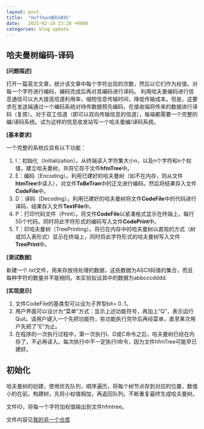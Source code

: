 ```yaml
---
layout: post
title:  "Huffman编码译码"
date:   2025-02-18 23:28 +0800
categories: blog update
---
```


## 哈夫曼树编码-译码

**[问题描述]**

打开一篇英文文章，统计该文章中每个字符出现的次数，然后以它们作为权值，对每一个字符进行编码，编码完成后再对其编码进行译码。 利用哈夫曼编码进行信息通信可以大大提高信道利用率，缩短信息传输时间，降低传输成本。但是，这要求在发送端通过一个编码系统对待传数据预先编码，在接收端将传来的数据进行译码（复原）。对于双工信道（即可以双向传输信息的信道），每端都需要一个完整的编/译码系统。试为这样的信息收发站写一个哈夫曼编/译码系统。

**[基本要求]**

一个完整的系统应具有以下功能：

1. I：初始化（Initialization）。从终端读入字符集大小n，以及n个字符和n个权值，建立哈夫曼树，并将它存于文件**hfmTree**中。
2. E：编码（Encoding）。利用已建好的哈夫曼树（如不在内存，则从文件**htmTree**中读入），对文件**ToBeTran**中的正文进行编码，然后将结果存入文件**CodeFile**中。
3. D：译码（Decoding）。利用已建好的哈夫曼树将文件**CodeFile**中的代码进行译码，结果存入文件**TextFile**中。
4. P：打印代码文件（Print）。将文件**CodeFile**以紧凑格式显示在终端上，每行50个代码。同时将此字符形式的编码写入文件**CodePrint**中。
5. T：印哈夫曼树（TreePrinting）。将已在内存中的哈夫曼树以直观的方式（树或凹入表形式）显示在终端上，同时将此字符形式的哈夫曼树写入文件**TreePrint**中。

**[测试数据]**

新建一个.txt文件，用来存放待处理的数据，这些数据为ASCII码值的集合，而且每种字符的数量并不能相同。本实验拟设其中的数据为abbcccdddd.

**[实现提示]**

1. 文件CodeFile的基类型可以设为子界型bit= 0..1。
2. 用户界面可以设计为“菜单”方式：显示上述功能符号，再加上“Q”，表示运行Quit。请用户键入一个先把功能符，些功能执行完毕后再经菜单，直至某次用户先把了“E”为止。
3. 在程序的一次执行过程中，第一次执行I、D或C命令之后，哈夫曼树已经在内存了，不必再读入。每次执行中不一定执行I命令，因为文件hfmTree可能早已建好。

## 初始化

哈夫曼树的创建，使用优先队列，顺序遍历，将每个树节点存到对应的位置，数值小的在前。构建树，先将小权值相加，再返回队列。不断重复最终生成哈夫曼树。

文件IO，将每一个字符加权值输出到文件hfmtree。

文件内容见[我的另一个仓库](https://github.com/LazyFu/little-practice/tree/main/HuffmanTree)
